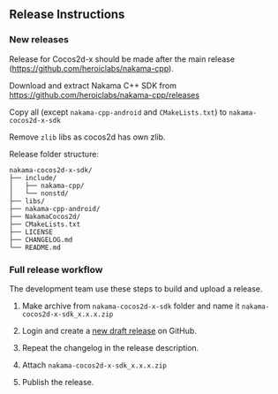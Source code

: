 ## Release Instructions

### New releases

Release for Cocos2d-x should be made after the main release (https://github.com/heroiclabs/nakama-cpp).

Download and extract Nakama C++ SDK from https://github.com/heroiclabs/nakama-cpp/releases

Copy all (except `nakama-cpp-android` and `CMakeLists.txt`) to `nakama-cocos2d-x-sdk`

Remove `zlib` libs as cocos2d has own zlib.

Release folder structure:
```
nakama-cocos2d-x-sdk/
├── include/
│   ├── nakama-cpp/
│   └── nonstd/
├── libs/
├── nakama-cpp-android/
├── NakamaCocos2d/
├── CMakeLists.txt
├── LICENSE
├── CHANGELOG.md
└── README.md
```

### Full release workflow

The development team use these steps to build and upload a release.

1. Make archive from `nakama-cocos2d-x-sdk` folder and name it `nakama-cocos2d-x-sdk_x.x.x.zip`

2. Login and create a [new draft release](https://github.com/heroiclabs/nakama-cocos2d-x/releases/new) on GitHub.

3. Repeat the changelog in the release description.

4. Attach `nakama-cocos2d-x-sdk_x.x.x.zip`

5. Publish the release.
